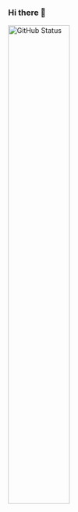 ### Hi there 👋

<!--
**l1n3rd4/l1n3rd4** is a ✨ _special_ ✨ repository because its `README.md` (this file) appears on your GitHub profile.

Here are some ideas to get you started:

- 🔭 I’m currently working on ...
- 🌱 I’m currently learning ...
- 👯 I’m looking to collaborate on ...
- 🤔 I’m looking for help with ...
- 💬 Ask me about ...
- 📫 How to reach me: ...
- 😄 Pronouns: ...
- ⚡ Fun fact: ...
-->

<img width="50%" align="center" src="https://github-readme-stats.vercel.app/api?username=lostgirljourney&count_private=true&show_icons=true&theme=great-gatsby" alt="GitHub Status"/>

